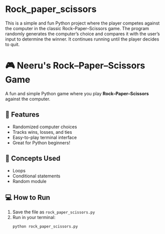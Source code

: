 # Rock_paper_scissors
This is a simple and fun Python project where the player competes against the computer in the classic Rock–Paper–Scissors game.  The program randomly generates the computer’s choice and compares it with the user’s input to determine the winner. It continues running until the player decides to quit.
# 🎮 Neeru's Rock–Paper–Scissors Game

A fun and simple Python game where you play **Rock–Paper–Scissors** against the computer.  

## 🚀 Features
- Randomized computer choices  
- Tracks wins, losses, and ties  
- Easy-to-play terminal interface  
- Great for Python beginners!  

## 🧠 Concepts Used
- Loops  
- Conditional statements  
- Random module  

## 💻 How to Run
1. Save the file as `rock_paper_scissors.py`
2. Run in your terminal:
   ```bash
   python rock_paper_scissors.py

